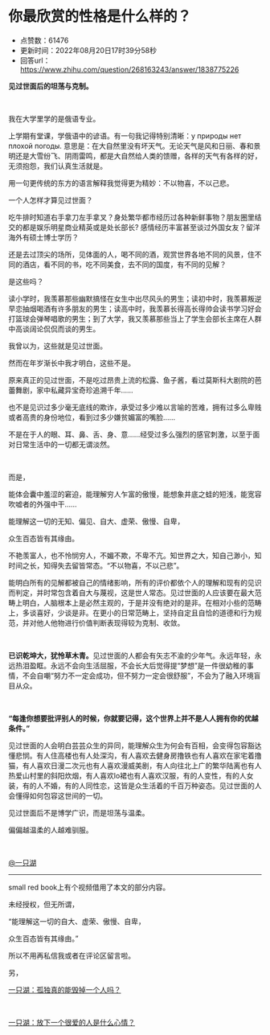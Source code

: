 # 你最欣赏的性格是什么样的？
- 点赞数：61476
- 更新时间：2022年08月20日17时39分58秒
- 回答url：https://www.zhihu.com/question/268163243/answer/1838775226
<body>
 <p data-pid="QXeUu8bK"><b>见过世面后的坦荡与克制。</b></p>
 <p class="ztext-empty-paragraph"><br></p>
 <p data-pid="71lhnIbh">我在大学里学的是俄语专业。</p>
 <p data-pid="XVh6cb00">上学期有堂课，学俄语中的谚语。有一句我记得特别清晰：у природы нет плохой погоды. 意思是：在大自然里没有坏天气。无论天气是风和日丽、春和景明还是大雪纷飞、阴雨雷鸣，都是大自然给人类的馈赠，各样的天气有各样的好，无须抱怨，我们认真生活就是。</p>
 <p data-pid="iTTxGm8o">用一句更传统的东方的语言解释我觉得更为精妙：不以物喜，不以己悲。</p>
 <p data-pid="xaNg3GPG">一个人怎样才算见过世面？</p>
 <p data-pid="xhKDSNtU">吃牛排时知道右手拿刀左手拿叉？身处繁华都市经历过各种新鲜事物？朋友圈里结交的都是娱乐明星商业精英或是处长部长? 感情经历丰富甚至谈过外国女友？留洋海外有硕士博士学历？</p>
 <p data-pid="vceYsZnE">还是去过顶尖的场所，见体面的人，喝不同的酒，观赏世界各地不同的风景，住不同的酒店，看不同的书，吃不同美食，去不同的国度，有不同的见解？</p>
 <p data-pid="ZLVaTfyv">是这些吗？</p>
 <p data-pid="NYetjP9w">读小学时，我羡慕那些幽默搞怪在女生中出尽风头的男生；读初中时，我羡慕叛逆早恋抽烟喝酒有许多朋友的男生；读高中时，我羡慕长得高长得帅会读书学习好会打篮球会弹琴唱歌的男生；到了大学，我又羡慕那些当上了学生会部长主席在人群中高谈阔论侃侃而谈的男生。</p>
 <p data-pid="d72IRtAx">我曾以为，这些就是见过世面。</p>
 <p data-pid="VKqYot8e">然而在年岁渐长中我才明白，这些不是。</p>
 <p data-pid="1E3mMSWU">原来真正的见过世面，不是吃过昂贵上流的松露、鱼子酱，看过莫斯科大剧院的芭蕾舞剧，家中私藏异宝奇珍追溯千年……</p>
 <p data-pid="8bMLfcvU">也不是见识过多少毫无底线的欺诈，承受过多少难以言喻的苦难，拥有过多么卑贱或者高贵的身份地位，看到过多少嫌贫媚富的嘴脸……</p>
 <p data-pid="zU2DIN3r">不是在于人的眼、耳、鼻、舌、身、意……经受过多么强烈的感官刺激，以至于面对日常生活中的一切都无谓淡然。</p>
 <p class="ztext-empty-paragraph"><br></p>
 <p data-pid="8k7IkFhT">而是，</p>
 <p data-pid="uhnPwr7x">能体会囊中羞涩的窘迫，能理解穷人乍富的傲慢，能想象井底之蛙的短浅，能宽容吹嘘者的外强中干……</p>
 <p data-pid="aaYeOSS-">能理解这一切的无知、偏见、自大、虚荣、傲慢、自卑，</p>
 <p data-pid="09M1Shup">众生百态皆有其缘由。</p>
 <p data-pid="4tejEZTN">不艳羡富人，也不怜悯穷人，不媚不欺，不卑不亢。知世界之大，知自己渺小，知时间之长，知得失去留皆常态。“不以物喜，不以己悲”。</p>
 <p data-pid="n1pQ5Wno">能明白所有的见解都被自己的情绪影响，所有的评价都依个人的理解和现有的见识而判定，并时常包含着自大与蔑视，这是世人常态。见过世面的人应该要在最大范畴上明白，人脑根本上是必然主观的，于是并没有绝对的是非。在相对小些的范畴上，多谈喜好，少谈是非。在更小的日常范畴上，坚持自定且自恰的道德和行为规范，并对他人他物进行价值判断表现得较为克制、收敛。</p>
 <p class="ztext-empty-paragraph"><br></p>
 <p data-pid="D1rgcnmR"><b>已识乾坤大，犹怜草木青。</b>见过世面的人都会有矢志不渝的少年气。永远年轻，永远热泪盈眶。永远不会向生活屈服，不会长大后觉得提“梦想”是一件很幼稚的事情，不会自嘲“努力不一定会成功，但不努力一定会很舒服”，不会为了融入环境盲目从众。</p>
 <p data-pid="OxcbJWoi" class="ztext-empty-paragraph"><br></p>
 <p data-pid="Hl-stPm9"><b>“每逢你想要批评别人的时候，你就要记得，这个世界上并不是人人拥有你的优越条件。”</b></p>
 <p data-pid="AIi7fbzm">见过世面的人会明白芸芸众生的异同，能理解众生为何会有百相，会变得包容豁达懂悲悯。有人住高楼也有人处深沟，有人喜欢去健身房撸铁也有人喜欢在家宅着撸猫，有人喜欢日漫二次元也有人喜欢漫威美剧，有人向往北上广的繁华陆离也有人热爱山村里的斜阳炊烟，有人喜欢lo裙也有人喜欢汉服，有的人变性，有的人女装，有的人不婚，有的人同性恋，这皆是众生活着的千百万种姿态。见过世面的人会懂得如何包容这世间的一切。</p>
 <p data-pid="bo_abVxQ">见过世面后不是博学广识，而是坦荡与温柔。</p>
 <p data-pid="5Bfghj8x">偏偏越温柔的人越难驯服。</p>
 <p class="ztext-empty-paragraph"><br></p>
 <p data-pid="lF6X3jWW"><a class="member_mention" href="https://www.zhihu.com/people/6c13a29920be2aedf36057f59abe108c" data-hash="6c13a29920be2aedf36057f59abe108c" data-hovercard="p$b$6c13a29920be2aedf36057f59abe108c">@一只湖</a></p>
 <hr>
 <p data-pid="eTMkueuF">small red book上有个视频借用了本文的部分内容。</p>
 <p data-pid="8WjVy3OK">未经授权，但无所谓，</p>
 <p data-pid="zSZJ3_UJ">“能理解这一切的自大、虚荣、傲慢、自卑，</p>
 <p data-pid="5X_LmQzu">众生百态皆有其缘由。”</p>
 <p data-pid="A0kjTtlM">所以不用再私信我或者在评论区留言啦。</p>
 <p data-pid="yGJzd-S-">另，</p><a href="https://www.zhihu.com/answer/1953673414" data-draft-node="block" data-draft-type="link-card" class="internal">一只湖：孤独真的能毁掉一个人吗？</a>
 <p class="ztext-empty-paragraph"><br></p><a href="https://www.zhihu.com/answer/1918038819" data-draft-node="block" data-draft-type="link-card" class="internal">一只湖：放下一个很爱的人是什么心情？</a>
 <p></p>
 <p></p>
</body>